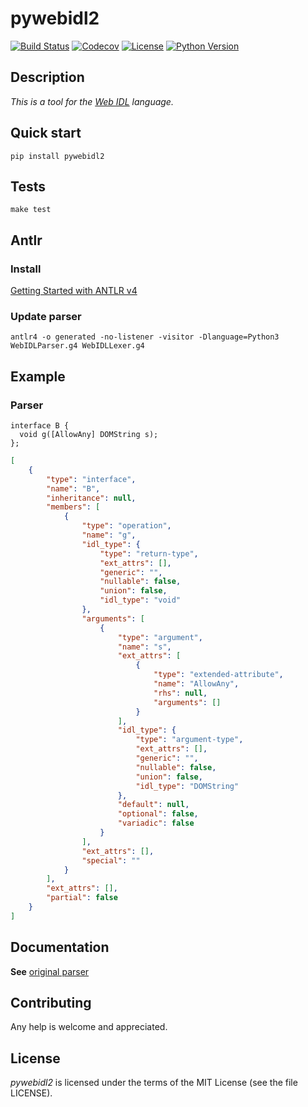 # pywebidl2

[![Build Status](https://travis-ci.org/PrVrSs/pywebidl2.svg?branch=master)](https://travis-ci.org/github/PrVrSs/pywebidl2)
[![Codecov](https://codecov.io/gh/PrVrSs/pywebidl2/branch/master/graph/badge.svg)](https://codecov.io/gh/PrVrSs/pywebidl2)
[![License](https://img.shields.io/badge/License-MIT-green.svg)](https://github.com/PrVrSs/pywebidl2/blob/master/LICENSE)
[![Python Version](https://img.shields.io/badge/python-3.8-blue)](https://www.python.org/)

## Description

*This is a tool for the [Web IDL](https://heycam.github.io/webidl/) language.*

## Quick start

```shell script
pip install pywebidl2
```

## Tests

```shell script
make test
```

## Antlr

### Install

[Getting Started with ANTLR v4](https://github.com/antlr/antlr4/blob/master/doc/getting-started.md)

### Update parser
```shell script
antlr4 -o generated -no-listener -visitor -Dlanguage=Python3  WebIDLParser.g4 WebIDLLexer.g4
```

## Example

### Parser

```
interface B {
  void g([AllowAny] DOMString s);
};
```

```json
[
    {
        "type": "interface",
        "name": "B",
        "inheritance": null,
        "members": [
            {
                "type": "operation",
                "name": "g",
                "idl_type": {
                    "type": "return-type",
                    "ext_attrs": [],
                    "generic": "",
                    "nullable": false,
                    "union": false,
                    "idl_type": "void"
                },
                "arguments": [
                    {
                        "type": "argument",
                        "name": "s",
                        "ext_attrs": [
                            {
                                "type": "extended-attribute",
                                "name": "AllowAny",
                                "rhs": null,
                                "arguments": []
                            }
                        ],
                        "idl_type": {
                            "type": "argument-type",
                            "ext_attrs": [],
                            "generic": "",
                            "nullable": false,
                            "union": false,
                            "idl_type": "DOMString"
                        },
                        "default": null,
                        "optional": false,
                        "variadic": false
                    }
                ],
                "ext_attrs": [],
                "special": ""
            }
        ],
        "ext_attrs": [],
        "partial": false
    }
]
```

## Documentation

**See** [original parser](https://github.com/w3c/webidl2.js)

## Contributing

Any help is welcome and appreciated.

## License

*pywebidl2* is licensed under the terms of the MIT License (see the file LICENSE).